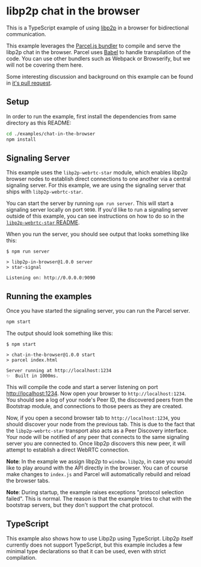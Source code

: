 # libp2p chat in the browser

This is a TypeScript example of using [libp2p][libp2p] in a browser for
bidirectional communication.

This example leverages the [Parcel.js bundler][parcel] to compile
and serve the libp2p chat in the browser. Parcel uses
[Babel][babel] to handle transpilation of the code. You can use
other bundlers such as Webpack or Browserify, but we will not be covering them
here.

Some interesting discussion and background on this example can be found in [it's
pull request][pr].

## Setup

In order to run the example, first install the dependencies from same directory
as this README:

```sh
cd ./examples/chat-in-the-browser
npm install
```

## Signaling Server

This example uses the `libp2p-webrtc-star` module, which enables libp2p browser
nodes to establish direct connections to one another via a central signaling
server. For this example, we are using the signaling server that ships with
`libp2p-webrtc-star`.

You can start the server by running `npm run server`. This will start a
signaling server locally on port `9090`. If you'd like to run a signaling server
outside of this example, you can see instructions on how to do so in the
[`libp2p-webrtc-star` README][webstar].

When you run the server, you should see output that looks something like this:

```log
$ npm run server

> libp2p-in-browser@1.0.0 server
> star-signal

Listening on: http://0.0.0.0:9090
```

## Running the examples

Once you have started the signaling server, you can run the Parcel server.

```sh
npm start
```

The output should look something like this:

```log
$ npm start

> chat-in-the-browser@1.0.0 start
> parcel index.html

Server running at http://localhost:1234
✨  Built in 1000ms.
```

This will compile the code and start a server listening on port
[http://localhost:1234](http://localhost:1234). Now open your browser to
`http://localhost:1234`. You should see a log of your node's Peer ID, the
discovered peers from the Bootstrap module, and connections to those peers as
they are created.

Now, if you open a second browser tab to `http://localhost:1234`, you should
discover your node from the previous tab. This is due to the fact that the
`libp2p-webrtc-star` transport also acts as a Peer Discovery interface. Your
node will be notified of any peer that connects to the same signaling server you
are connected to. Once libp2p discovers this new peer, it will attempt to
establish a direct WebRTC connection.

**Note**: In the example we assign libp2p to `window.libp2p`, in case you would
like to play around with the API directly in the browser. You can of course make
changes to `index.js` and Parcel will automatically rebuild and reload the
browser tabs.

**Note**: During startup, the example raises exceptions "protocol selection
failed". This is normal. The reason is that the example tries to chat with the
bootstrap servers, but they don't support the chat protocol.

## TypeScript

This example also shows how to use Libp2p using TypeScript. Libp2p itself
currently does not support TypeScript, but this example includes a few minimal
type declarations so that it can be used, even with strict compilation.

[libp2p]: https://github.com/libp2p/js-libp2p
[parcel]: https://parceljs.org/
[babel]: https://babeljs.io/
[pr]: https://github.com/libp2p/js-libp2p/pull/616
[webstar]: https://github.com/libp2p/js-libp2p-webrtc-star
